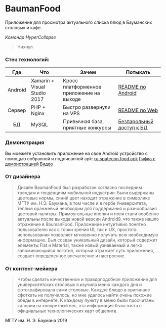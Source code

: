 # BaumanFood

Приложение для просмотра актуального списка блюд в Бауманских столовых и кафе.

_Команда HyperCollapse_

> Чихнул


### Стек технологий:

| Где | Что | Зачем | Потыкать |
| :---: | --- | --- | --- |
| Android | Xamarin +  Visual Studio 2017 | Кросс платформенное приложение на выходе | [README по Android](https://github.com/RusOverLord/Xakaton/tree/master/android_bundle) |
| Сервер | PHP + Nginx | Быстро развернули на VPS | [README по Web](https://github.com/RusOverLord/Xakaton/tree/master/server_bundle) |
| БД | MySQL | Привычная база, приятные конкурсы | [Безпарольный доступ к БД](https://food.spatecon.ru/pma) |

### Демонстрация
Вы моежете установить приложение на свое Android устройство с помощью собранной и подписанной apk: [ru.spatecon.food.apk](https://github.com/RusOverLord/Xakaton/blob/master/android_bundle/ru.spatecon.food.apk?raw=true)
[Гифка с демонстрацией](https://food.spatecon.ru/images/gif2.gif)
[Видео](https://food.spatecon.ru/images/demo.mp4)


### От дизайнера
> Дизайн BaumanFood был разработан согласно последним трендам и тенденциям мобильной индустрии. Были выдержаны цветовые нормы, синий цвет находит отражение в символике МГТУ им. Н.Э. Баумана, в том числе и в гербе Университета, теплый оранжевый необходим для поддержания и разнообразия цветовой палитры. Прямоугольные кнопки и поля стали особенно актуальны после выхода новой версии Android9, что также нашло отражение в BaumanFood. 
  Приложение интуитивно понятно пользователю как с точки зрения UI, так и UX, простота использования позволяет мгновенно получать всю необходимую информацию.
  Был создан уникальный дизайн, который содержит элементы Flat и Material, также новый узнаваемый и легко запоминающийся логотип, который отражает суть приложения, создает определенное впечатление и настроение.
  
### От контент-мейкера
> Чтобы сделать качественное и правдоподобное приложение для университетских столовых я изучила меню каждого дня и фотографировала сами столовые. Каждое блюдо в оригинале сфоткать не получилось, но мне удалось найти очень похожие обеды в интернете. К каждому пункту в меню были просчитаны калории на конкретный вес, эта информация была взята с официальных технологических карт общепита.


МГТУ им. Н. Э. Баумана 2019